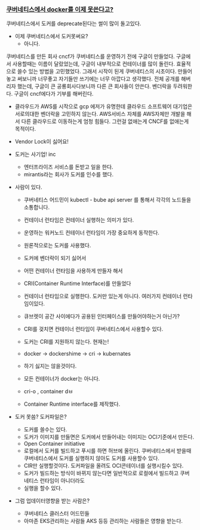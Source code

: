 ### [쿠버네티스에서 docker를 이제 못쓴다고?](https://www.youtube.com/watch?v=XXH0Ocm_9Ro&feature=share&fbclid=IwAR0fA3PVO_eUYYJETRicV6YrgBSeSdBAoE0k_f-V5jPBnJOnds5edVQxIIQ&ab_channel=%EC%BD%94%EB%93%9C%ED%8C%A9%ED%86%A0%EB%A6%AC)

쿠버네티스에서 도커를 deprecate된다는 썰이 많이 돌고있다.

- 이제 쿠버네티스에서 도커못써요?
    - 아니다.

쿠버네티스를 만든 회사 cncf가 쿠버네티스를 운영하기 전에 구글이 만들었다. 구글에서 사용할때는 이름이 달랐었는데, 구글이 내부적으로 컨테이너를 많이 돌린다. 효율적으로 쓸수 있는 방법을 고민했었다. 그래서 시작이
된게 쿠버네티스의 시초이다. 만들어놓고 써보니까 너무좋고 자기들만 쓰기에는 너무 아깝다고 생각했다. 전체 공개를 해버리자 했는데, 구글이 큰 공룡회사다보니까 다른 큰 회사들이 안쓴다. 벤더락을 두려워한다. 구글이
cncf에다가 기부를 해버린다.

- 클라우드가 AWS를 시작으로 gcp 에저가 유명한데 클라우드 소프트웨어 대기업은 서로의대한 벤더락을 고민하지 않는다. AWS서비스 자체를 AWS자체만 개발을 해서 다른 클라우드로 이동하는게 엄청 힘들다. 그런걸
  없애는게 CNCF를 없애는게 목적이다.

- Vendor Lock이 싫어요!

- 도커는 사기업! inc
    - 엔터프라이즈 서비스를 돈받고 일을 한다.
    - mirantis라는 회사가 도커를 인수를 했다.

- 사람이 있다.
    - 쿠버네티스 어드민이 kubectl - bube api server 를 통해서 각각의 노드들을 소통합니다.
    - 컨테이너 런타임은 컨테이너 실행하는 의미가 있다.
    - 운영하는 워커노드 컨테이너 런타임이 가장 중요하게 동작한다.
    - 원론적으로는 도커를 사용했다.
    - 도커에 벤더락이 되기 싫어서
    - 어떤 컨테이너 런타임을 사용하게 만들자 해서
    - CRI(Container Runtime Interface)를 만들었다
    - 컨테이너 런타임으로 실행한다. 도커만 있는게 아니다. 여러가지 컨테이너 런타임이있다.
    - 큐브렛이 공간 사이에다가 공용된 인터페이스를 만들어야하는거 아닌가?
    - CRI를 겇치면 컨테이너 런타임이 쿠버네티스에서 사용할수 있다.
    - 도커는 CRI를 지원하지 않는다. 현재는!

    - docker -> dockershime -> cri -> kubernates
    - 하기 싫지는 않을것이다.
    - 모든 컨테이너가 docker는 아니다.
    - cri-o , container dㅂ
    - Container Runtime interface를 제작했다.
  
- 도커 못씀? 도커파일은?
  - 도커를 쓸수는 있다.
  - 도커가 이미지를 만들면은 도커에서 만들어내는 이미지는 OCI기준에서 만든다.
  - Open Container initiative
  - 로컬에서 도커를 빌드하고 푸시를 하면 허브에 올린다. 쿠버네티스에서 받을때 쿠버네티스에서 도커를 실행하지 않아도 도커를 사용할수 있다.
  - CIR만 실행할것이다. 도커파일을 올려도 OCI콘테이너를 실행시킬수 있다.
  - 도커가 빌드하는 방식이 바뀌지 않는다면 일반적으로 로컬에서 빌드하고 쿠버네티스 런타임이 아니더라도
  - 실행을 할수 있다.
  
- 그럼 업데이터영향을 받는 사람은?
  - 쿠버네티스 클러스터 어드민들
  - 아마존 EKS관리하는 사람들 AKS 등등 관리하는 사람들은 영향을 받는다.
  